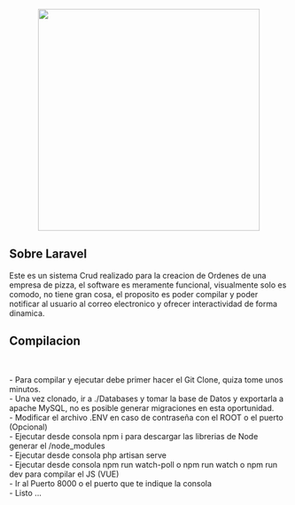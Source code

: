 <p align="center"><a href="https://laravel.com" target="_blank"><img src="https://raw.githubusercontent.com/laravel/art/master/logo-lockup/5%20SVG/2%20CMYK/1%20Full%20Color/laravel-logolockup-cmyk-red.svg" width="400"></a></p>

 
## Sobre Laravel

Este es un sistema Crud realizado para la creacion de Ordenes de una empresa de pizza, el software es meramente funcional, visualmente solo es comodo, no tiene gran cosa, el proposito es poder compilar y poder notificar al usuario al correo electronico y ofrecer interactividad de forma dinamica.
<br>

## Compilacion
 
<br>
<p>
    - Para compilar y ejecutar debe primer hacer el Git Clone, quiza tome unos minutos. <br>
    - Una vez clonado, ir a ./Databases y tomar la base de Datos y exportarla a apache MySQL, no es posible generar migraciones en esta oportunidad. <br>
    - Modificar el archivo .ENV en caso de contraseña con el ROOT o el puerto (Opcional) <br>
    - Ejecutar desde consola npm i para descargar las librerias de Node generar el /node_modules <br>
    - Ejecutar desde consola php artisan serve <br>
    - Ejecutar desde consola npm run watch-poll o npm run watch o npm run dev para compilar el JS (VUE) <br>
    - Ir al Puerto 8000 o el puerto que te indique la consola <br>
    - Listo ... 

